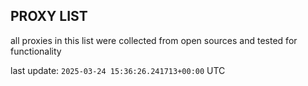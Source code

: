 ## PROXY LIST

all proxies in this list were collected from open sources and tested for functionality

last update: `2025-03-24 15:36:26.241713+00:00` UTC